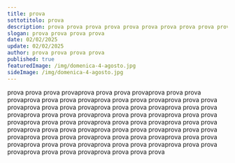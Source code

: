 ```yaml
---
title: prova
sottotitolo: prova
description: prova prova prova prova prova prova prova prova prova prova prova prova
slogan: prova prova prova prova
date: 02/02/2025
update: 02/02/2025
author: prova prova prova prova
published: true
featuredImage: /img/domenica-4-agosto.jpg
sideImage: /img/domenica-4-agosto.jpg
---
```

prova prova prova provaprova prova prova provaprova prova prova provaprova prova prova provaprova prova prova provaprova prova prova provaprova prova prova provaprova prova prova provaprova prova prova provaprova prova prova provaprova prova prova provaprova prova prova provaprova prova prova provaprova prova prova provaprova prova prova provaprova prova prova provaprova prova prova provaprova prova prova provaprova prova prova provaprova prova prova provaprova prova prova provaprova prova prova provaprova prova prova provaprova prova prova provaprova prova prova provaprova prova prova prova
